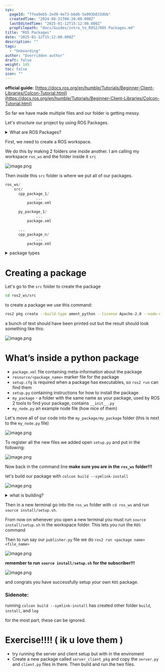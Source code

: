 ```yaml
---
sys:
  pageId: "7fea9eb5-2ed9-4e73-b6d6-5e093b833dbb"
  createdTime: "2024-08-21T00:28:00.000Z"
  lastEditedTime: "2025-01-12T15:12:00.000Z"
  propFilepath: "docs/Guides/intro_to_ROS2/ROS Packages.md"
title: "ROS Packages"
date: "2025-01-12T15:12:00.000Z"
description: ""
tags:
  - "Onboarding"
author: "Overridden author"
draft: false
weight: 145
toc: false
icon: ""
---
```


**official guide:** [https://docs.ros.org/en/humble/Tutorials/Beginner-Client-Libraries/Colcon-Tutorial.html](https://docs.ros.org/en/humble/Tutorials/Beginner-Client-Libraries/Colcon-Tutorial.html)

So far we have made multiple files and our folder is getting messy.

Let's structure our project by using ROS Packages.

<details>

<summary>What are ROS Packages?</summary>

ROS Packages are, as the name implies, packages of code that are highly sharable between ROS developers.

They consist of a folder, `package.xml` file, and source code

```python
      cpp_package_1/
		      ... imagine much code files here ..
          package.xml
```

</details>

First, we need to create a ROS workspace.

We do this by making 2 folders one inside another. I am calling my workspace `ros_ws` and the folder inside it `src`

![image.png](https://prod-files-secure.s3.us-west-2.amazonaws.com/d518164a-d88e-44d1-a4ee-3adb3bd8bce0/70706947-fd18-4537-a67b-e12946812d31/image.png?X-Amz-Algorithm=AWS4-HMAC-SHA256&X-Amz-Content-Sha256=UNSIGNED-PAYLOAD&X-Amz-Credential=ASIAZI2LB4662O5Q7RPY%2F20250703%2Fus-west-2%2Fs3%2Faws4_request&X-Amz-Date=20250703T140919Z&X-Amz-Expires=3600&X-Amz-Security-Token=IQoJb3JpZ2luX2VjEA4aCXVzLXdlc3QtMiJIMEYCIQDegrW%2FJ1s6KM74vyjPXIsQ3FTInhpzg%2Fd09tPvJ%2BGlwAIhAMm8jfzVR3CWxQC7equx34E%2FimPNuV%2B0HlCKlGLKwu6EKv8DCBcQABoMNjM3NDIzMTgzODA1Igwf7BE0rj22PTWMj1Uq3ANDiDLWRsikrSvn0Sul6f0BGspj2PbJkdWL%2FnrgDXwaodwZZiJZpJak9uoFIBK%2BnOiVQyMo5rfwmPUk1iUf5BpKlZCLxIvgRGGtCSHddUhpqp0KrvrRMmLAjmk4joCzIhT4pirbgLH3qfYpCfLB76KtIXVSHTUDihfUtT%2B4TXR%2BpGyTqDHe13VQFfRMIiDAnMMSIPrJJHBaILwCxdPHf8V%2FxQMViXWPJ16I7V5afh1WJ8Iml50BW%2B5l5Ao8%2B5K6R6jQQlnF36ixFsTcvTw8bcraSCVTMWhH0vt4AEVsXanEfSOzyYdbBr5JYaPBwSlbn5thBcxKCm2t0O48jPbIDMxlkC45sURq5164uYcwGeS1yu3G2rH%2B7RPKuuR2LqM56D0u%2Flg09UHvUjYhkumblxhkamlwdXUVItYFel7A1hw8kwnK8FIiQOtkG31kRfur8QEAzRcDudXNZZHV%2Fn2n0AiMmxh0TMEK5F2xAUzi5HpNDweTVpiU%2FCmGTdR8S7FtU34DSLNGwqkZiBpd8AYjKM51nB1gC%2FFA7bhxebTCJSbbk37ptqAc4Wwgd43muN%2FM7l%2B7iuQQAVgQw6LP6N%2FbYTjrK28Zwh%2BM6sdvWSaboCbLMceIikr4l9Zfxfz6eDDijZrDBjqkAVdHn3AdKhZHfb7syjKdPNYiBbhpOIaCS2CfnqFBf8AMxZY8ehK%2FkMs%2BD44MvSHeBE%2Fq5MeiQzZgchKZOo%2F5ujRDjFNZb52ze0JIL8l89u5u2wABubSH8%2Bn48ji1GbA7DKegtAS2SBTrm2t7LT0HYJT1J2R5Hlb3nTaKCBHvMGFz9KiI96jLIiZ8dW72dTkxrRFQNiGngT1gOkBDGXkM1JeQvzl5&X-Amz-Signature=f4693ae4a1d5612a83460fc539a1f5b7e0883e2eb3e578faec1f015e9205e2b2&X-Amz-SignedHeaders=host&x-amz-checksum-mode=ENABLED&x-id=GetObject)

Then inside this `src` folder is where we put all of our packages.

```python
ros_ws/
    src/
      cpp_package_1/
		      ...
          package.xml

      py_package_1/
		      ...
          package.xml

      ...
      cpp_package_n/
		      ...
          package.xml

```

<details>

<summary>package types</summary>

packages can be either `C++` or python.

the intern file structure is different for each but for this guide we will stick to creating python packages

</details>

# Creating a package

Let's go to the `src` folder to create the package

```bash
cd ros2_ws/src
```

to create a package we use this command:

```bash
ros2 pkg create --build-type ament_python --license Apache-2.0 --node-name my_node my_package
```

a bunch of text should have been printed out but the result should look something like this:

![image.png](https://prod-files-secure.s3.us-west-2.amazonaws.com/d518164a-d88e-44d1-a4ee-3adb3bd8bce0/e6cf1e3f-8512-4a3e-b131-079f800bf3e8/image.png?X-Amz-Algorithm=AWS4-HMAC-SHA256&X-Amz-Content-Sha256=UNSIGNED-PAYLOAD&X-Amz-Credential=ASIAZI2LB4662O5Q7RPY%2F20250703%2Fus-west-2%2Fs3%2Faws4_request&X-Amz-Date=20250703T140920Z&X-Amz-Expires=3600&X-Amz-Security-Token=IQoJb3JpZ2luX2VjEA4aCXVzLXdlc3QtMiJIMEYCIQDegrW%2FJ1s6KM74vyjPXIsQ3FTInhpzg%2Fd09tPvJ%2BGlwAIhAMm8jfzVR3CWxQC7equx34E%2FimPNuV%2B0HlCKlGLKwu6EKv8DCBcQABoMNjM3NDIzMTgzODA1Igwf7BE0rj22PTWMj1Uq3ANDiDLWRsikrSvn0Sul6f0BGspj2PbJkdWL%2FnrgDXwaodwZZiJZpJak9uoFIBK%2BnOiVQyMo5rfwmPUk1iUf5BpKlZCLxIvgRGGtCSHddUhpqp0KrvrRMmLAjmk4joCzIhT4pirbgLH3qfYpCfLB76KtIXVSHTUDihfUtT%2B4TXR%2BpGyTqDHe13VQFfRMIiDAnMMSIPrJJHBaILwCxdPHf8V%2FxQMViXWPJ16I7V5afh1WJ8Iml50BW%2B5l5Ao8%2B5K6R6jQQlnF36ixFsTcvTw8bcraSCVTMWhH0vt4AEVsXanEfSOzyYdbBr5JYaPBwSlbn5thBcxKCm2t0O48jPbIDMxlkC45sURq5164uYcwGeS1yu3G2rH%2B7RPKuuR2LqM56D0u%2Flg09UHvUjYhkumblxhkamlwdXUVItYFel7A1hw8kwnK8FIiQOtkG31kRfur8QEAzRcDudXNZZHV%2Fn2n0AiMmxh0TMEK5F2xAUzi5HpNDweTVpiU%2FCmGTdR8S7FtU34DSLNGwqkZiBpd8AYjKM51nB1gC%2FFA7bhxebTCJSbbk37ptqAc4Wwgd43muN%2FM7l%2B7iuQQAVgQw6LP6N%2FbYTjrK28Zwh%2BM6sdvWSaboCbLMceIikr4l9Zfxfz6eDDijZrDBjqkAVdHn3AdKhZHfb7syjKdPNYiBbhpOIaCS2CfnqFBf8AMxZY8ehK%2FkMs%2BD44MvSHeBE%2Fq5MeiQzZgchKZOo%2F5ujRDjFNZb52ze0JIL8l89u5u2wABubSH8%2Bn48ji1GbA7DKegtAS2SBTrm2t7LT0HYJT1J2R5Hlb3nTaKCBHvMGFz9KiI96jLIiZ8dW72dTkxrRFQNiGngT1gOkBDGXkM1JeQvzl5&X-Amz-Signature=2abaee79ff6e4fc1a10a71f5f838917827934879f4bbaec9d7f9f11fea9d2c2f&X-Amz-SignedHeaders=host&x-amz-checksum-mode=ENABLED&x-id=GetObject)

# What’s inside a python package

- `package.xml` file containing meta-information about the package
- `resource/<package_name>` marker file for the package
- `setup.cfg` is required when a package has executables, so `ros2 run` can find them
- `setup.py` containing instructions for how to install the package
- `my_package` - a folder with the same name as your package, used by ROS 2 tools to find your package, contains `__init__.py`
- `my_node.py` an example node file (how nice of them)

Let's move all of our code into the `my_package/my_package` folder (this is next to the `my_node.py` file)

![image.png](https://prod-files-secure.s3.us-west-2.amazonaws.com/d518164a-d88e-44d1-a4ee-3adb3bd8bce0/9ce58f11-0da9-4d3e-b86d-506a9685d378/image.png?X-Amz-Algorithm=AWS4-HMAC-SHA256&X-Amz-Content-Sha256=UNSIGNED-PAYLOAD&X-Amz-Credential=ASIAZI2LB4662O5Q7RPY%2F20250703%2Fus-west-2%2Fs3%2Faws4_request&X-Amz-Date=20250703T140920Z&X-Amz-Expires=3600&X-Amz-Security-Token=IQoJb3JpZ2luX2VjEA4aCXVzLXdlc3QtMiJIMEYCIQDegrW%2FJ1s6KM74vyjPXIsQ3FTInhpzg%2Fd09tPvJ%2BGlwAIhAMm8jfzVR3CWxQC7equx34E%2FimPNuV%2B0HlCKlGLKwu6EKv8DCBcQABoMNjM3NDIzMTgzODA1Igwf7BE0rj22PTWMj1Uq3ANDiDLWRsikrSvn0Sul6f0BGspj2PbJkdWL%2FnrgDXwaodwZZiJZpJak9uoFIBK%2BnOiVQyMo5rfwmPUk1iUf5BpKlZCLxIvgRGGtCSHddUhpqp0KrvrRMmLAjmk4joCzIhT4pirbgLH3qfYpCfLB76KtIXVSHTUDihfUtT%2B4TXR%2BpGyTqDHe13VQFfRMIiDAnMMSIPrJJHBaILwCxdPHf8V%2FxQMViXWPJ16I7V5afh1WJ8Iml50BW%2B5l5Ao8%2B5K6R6jQQlnF36ixFsTcvTw8bcraSCVTMWhH0vt4AEVsXanEfSOzyYdbBr5JYaPBwSlbn5thBcxKCm2t0O48jPbIDMxlkC45sURq5164uYcwGeS1yu3G2rH%2B7RPKuuR2LqM56D0u%2Flg09UHvUjYhkumblxhkamlwdXUVItYFel7A1hw8kwnK8FIiQOtkG31kRfur8QEAzRcDudXNZZHV%2Fn2n0AiMmxh0TMEK5F2xAUzi5HpNDweTVpiU%2FCmGTdR8S7FtU34DSLNGwqkZiBpd8AYjKM51nB1gC%2FFA7bhxebTCJSbbk37ptqAc4Wwgd43muN%2FM7l%2B7iuQQAVgQw6LP6N%2FbYTjrK28Zwh%2BM6sdvWSaboCbLMceIikr4l9Zfxfz6eDDijZrDBjqkAVdHn3AdKhZHfb7syjKdPNYiBbhpOIaCS2CfnqFBf8AMxZY8ehK%2FkMs%2BD44MvSHeBE%2Fq5MeiQzZgchKZOo%2F5ujRDjFNZb52ze0JIL8l89u5u2wABubSH8%2Bn48ji1GbA7DKegtAS2SBTrm2t7LT0HYJT1J2R5Hlb3nTaKCBHvMGFz9KiI96jLIiZ8dW72dTkxrRFQNiGngT1gOkBDGXkM1JeQvzl5&X-Amz-Signature=e32d83fd4169c2de896cc0138d6a60fd7612bc6ca04950d4ff17ae5c8a32fee5&X-Amz-SignedHeaders=host&x-amz-checksum-mode=ENABLED&x-id=GetObject)

To register all the new files we added open `setup.py` and put in the following:

![image.png](https://prod-files-secure.s3.us-west-2.amazonaws.com/d518164a-d88e-44d1-a4ee-3adb3bd8bce0/1cd7c262-4cae-4496-9d75-c178537d24a2/image.png?X-Amz-Algorithm=AWS4-HMAC-SHA256&X-Amz-Content-Sha256=UNSIGNED-PAYLOAD&X-Amz-Credential=ASIAZI2LB4662O5Q7RPY%2F20250703%2Fus-west-2%2Fs3%2Faws4_request&X-Amz-Date=20250703T140920Z&X-Amz-Expires=3600&X-Amz-Security-Token=IQoJb3JpZ2luX2VjEA4aCXVzLXdlc3QtMiJIMEYCIQDegrW%2FJ1s6KM74vyjPXIsQ3FTInhpzg%2Fd09tPvJ%2BGlwAIhAMm8jfzVR3CWxQC7equx34E%2FimPNuV%2B0HlCKlGLKwu6EKv8DCBcQABoMNjM3NDIzMTgzODA1Igwf7BE0rj22PTWMj1Uq3ANDiDLWRsikrSvn0Sul6f0BGspj2PbJkdWL%2FnrgDXwaodwZZiJZpJak9uoFIBK%2BnOiVQyMo5rfwmPUk1iUf5BpKlZCLxIvgRGGtCSHddUhpqp0KrvrRMmLAjmk4joCzIhT4pirbgLH3qfYpCfLB76KtIXVSHTUDihfUtT%2B4TXR%2BpGyTqDHe13VQFfRMIiDAnMMSIPrJJHBaILwCxdPHf8V%2FxQMViXWPJ16I7V5afh1WJ8Iml50BW%2B5l5Ao8%2B5K6R6jQQlnF36ixFsTcvTw8bcraSCVTMWhH0vt4AEVsXanEfSOzyYdbBr5JYaPBwSlbn5thBcxKCm2t0O48jPbIDMxlkC45sURq5164uYcwGeS1yu3G2rH%2B7RPKuuR2LqM56D0u%2Flg09UHvUjYhkumblxhkamlwdXUVItYFel7A1hw8kwnK8FIiQOtkG31kRfur8QEAzRcDudXNZZHV%2Fn2n0AiMmxh0TMEK5F2xAUzi5HpNDweTVpiU%2FCmGTdR8S7FtU34DSLNGwqkZiBpd8AYjKM51nB1gC%2FFA7bhxebTCJSbbk37ptqAc4Wwgd43muN%2FM7l%2B7iuQQAVgQw6LP6N%2FbYTjrK28Zwh%2BM6sdvWSaboCbLMceIikr4l9Zfxfz6eDDijZrDBjqkAVdHn3AdKhZHfb7syjKdPNYiBbhpOIaCS2CfnqFBf8AMxZY8ehK%2FkMs%2BD44MvSHeBE%2Fq5MeiQzZgchKZOo%2F5ujRDjFNZb52ze0JIL8l89u5u2wABubSH8%2Bn48ji1GbA7DKegtAS2SBTrm2t7LT0HYJT1J2R5Hlb3nTaKCBHvMGFz9KiI96jLIiZ8dW72dTkxrRFQNiGngT1gOkBDGXkM1JeQvzl5&X-Amz-Signature=80d17d8e5c2de7424206a8c8ed9a7a4217fb5b4446667495baec28e1a0564615&X-Amz-SignedHeaders=host&x-amz-checksum-mode=ENABLED&x-id=GetObject)

Now back in the command line **make sure you are in the** **`ros_ws`** **folder!!!**

let's build our package with `colcon build --symlink-install`

![image.png](https://prod-files-secure.s3.us-west-2.amazonaws.com/d518164a-d88e-44d1-a4ee-3adb3bd8bce0/2f2a0d27-b173-48fd-b189-5f5c0ce65619/image.png?X-Amz-Algorithm=AWS4-HMAC-SHA256&X-Amz-Content-Sha256=UNSIGNED-PAYLOAD&X-Amz-Credential=ASIAZI2LB4662O5Q7RPY%2F20250703%2Fus-west-2%2Fs3%2Faws4_request&X-Amz-Date=20250703T140920Z&X-Amz-Expires=3600&X-Amz-Security-Token=IQoJb3JpZ2luX2VjEA4aCXVzLXdlc3QtMiJIMEYCIQDegrW%2FJ1s6KM74vyjPXIsQ3FTInhpzg%2Fd09tPvJ%2BGlwAIhAMm8jfzVR3CWxQC7equx34E%2FimPNuV%2B0HlCKlGLKwu6EKv8DCBcQABoMNjM3NDIzMTgzODA1Igwf7BE0rj22PTWMj1Uq3ANDiDLWRsikrSvn0Sul6f0BGspj2PbJkdWL%2FnrgDXwaodwZZiJZpJak9uoFIBK%2BnOiVQyMo5rfwmPUk1iUf5BpKlZCLxIvgRGGtCSHddUhpqp0KrvrRMmLAjmk4joCzIhT4pirbgLH3qfYpCfLB76KtIXVSHTUDihfUtT%2B4TXR%2BpGyTqDHe13VQFfRMIiDAnMMSIPrJJHBaILwCxdPHf8V%2FxQMViXWPJ16I7V5afh1WJ8Iml50BW%2B5l5Ao8%2B5K6R6jQQlnF36ixFsTcvTw8bcraSCVTMWhH0vt4AEVsXanEfSOzyYdbBr5JYaPBwSlbn5thBcxKCm2t0O48jPbIDMxlkC45sURq5164uYcwGeS1yu3G2rH%2B7RPKuuR2LqM56D0u%2Flg09UHvUjYhkumblxhkamlwdXUVItYFel7A1hw8kwnK8FIiQOtkG31kRfur8QEAzRcDudXNZZHV%2Fn2n0AiMmxh0TMEK5F2xAUzi5HpNDweTVpiU%2FCmGTdR8S7FtU34DSLNGwqkZiBpd8AYjKM51nB1gC%2FFA7bhxebTCJSbbk37ptqAc4Wwgd43muN%2FM7l%2B7iuQQAVgQw6LP6N%2FbYTjrK28Zwh%2BM6sdvWSaboCbLMceIikr4l9Zfxfz6eDDijZrDBjqkAVdHn3AdKhZHfb7syjKdPNYiBbhpOIaCS2CfnqFBf8AMxZY8ehK%2FkMs%2BD44MvSHeBE%2Fq5MeiQzZgchKZOo%2F5ujRDjFNZb52ze0JIL8l89u5u2wABubSH8%2Bn48ji1GbA7DKegtAS2SBTrm2t7LT0HYJT1J2R5Hlb3nTaKCBHvMGFz9KiI96jLIiZ8dW72dTkxrRFQNiGngT1gOkBDGXkM1JeQvzl5&X-Amz-Signature=c23b2a522a67e39f1701cdc256c5601e4bce659edc54c24ac02349d759c57b53&X-Amz-SignedHeaders=host&x-amz-checksum-mode=ENABLED&x-id=GetObject)

<details>

<summary>what is building?</summary>

if you are a CS major at Rose-Hulman you will learn the answer to this in CSSE132

but TLDR; is it combines all the code files into one program that can be run easily 

</details>

Then in a new terminal go into the `ros_ws` folder with `cd ros_ws` and run `source install/setup.sh`. 

From now on whenever you open a new terminal you must run `source install/setup.sh` in the workspace folder. This lets you run the `ROS` command

Then to run say our `publisher.py` file we do `ros2 run <package name> <file_name>`

![image.png](https://prod-files-secure.s3.us-west-2.amazonaws.com/d518164a-d88e-44d1-a4ee-3adb3bd8bce0/4f4b1219-3a44-4632-aa0a-ce3471699f59/image.png?X-Amz-Algorithm=AWS4-HMAC-SHA256&X-Amz-Content-Sha256=UNSIGNED-PAYLOAD&X-Amz-Credential=ASIAZI2LB4662O5Q7RPY%2F20250703%2Fus-west-2%2Fs3%2Faws4_request&X-Amz-Date=20250703T140920Z&X-Amz-Expires=3600&X-Amz-Security-Token=IQoJb3JpZ2luX2VjEA4aCXVzLXdlc3QtMiJIMEYCIQDegrW%2FJ1s6KM74vyjPXIsQ3FTInhpzg%2Fd09tPvJ%2BGlwAIhAMm8jfzVR3CWxQC7equx34E%2FimPNuV%2B0HlCKlGLKwu6EKv8DCBcQABoMNjM3NDIzMTgzODA1Igwf7BE0rj22PTWMj1Uq3ANDiDLWRsikrSvn0Sul6f0BGspj2PbJkdWL%2FnrgDXwaodwZZiJZpJak9uoFIBK%2BnOiVQyMo5rfwmPUk1iUf5BpKlZCLxIvgRGGtCSHddUhpqp0KrvrRMmLAjmk4joCzIhT4pirbgLH3qfYpCfLB76KtIXVSHTUDihfUtT%2B4TXR%2BpGyTqDHe13VQFfRMIiDAnMMSIPrJJHBaILwCxdPHf8V%2FxQMViXWPJ16I7V5afh1WJ8Iml50BW%2B5l5Ao8%2B5K6R6jQQlnF36ixFsTcvTw8bcraSCVTMWhH0vt4AEVsXanEfSOzyYdbBr5JYaPBwSlbn5thBcxKCm2t0O48jPbIDMxlkC45sURq5164uYcwGeS1yu3G2rH%2B7RPKuuR2LqM56D0u%2Flg09UHvUjYhkumblxhkamlwdXUVItYFel7A1hw8kwnK8FIiQOtkG31kRfur8QEAzRcDudXNZZHV%2Fn2n0AiMmxh0TMEK5F2xAUzi5HpNDweTVpiU%2FCmGTdR8S7FtU34DSLNGwqkZiBpd8AYjKM51nB1gC%2FFA7bhxebTCJSbbk37ptqAc4Wwgd43muN%2FM7l%2B7iuQQAVgQw6LP6N%2FbYTjrK28Zwh%2BM6sdvWSaboCbLMceIikr4l9Zfxfz6eDDijZrDBjqkAVdHn3AdKhZHfb7syjKdPNYiBbhpOIaCS2CfnqFBf8AMxZY8ehK%2FkMs%2BD44MvSHeBE%2Fq5MeiQzZgchKZOo%2F5ujRDjFNZb52ze0JIL8l89u5u2wABubSH8%2Bn48ji1GbA7DKegtAS2SBTrm2t7LT0HYJT1J2R5Hlb3nTaKCBHvMGFz9KiI96jLIiZ8dW72dTkxrRFQNiGngT1gOkBDGXkM1JeQvzl5&X-Amz-Signature=b444a6242f13ad073664c7b21393faf213482437b7687224dee9bf327c9ad647&X-Amz-SignedHeaders=host&x-amz-checksum-mode=ENABLED&x-id=GetObject)

**remember to run** **`source install/setup.sh`** **for the subscriber!!!**

![image.png](https://prod-files-secure.s3.us-west-2.amazonaws.com/d518164a-d88e-44d1-a4ee-3adb3bd8bce0/02121119-dad4-49ec-8356-c956108b4243/image.png?X-Amz-Algorithm=AWS4-HMAC-SHA256&X-Amz-Content-Sha256=UNSIGNED-PAYLOAD&X-Amz-Credential=ASIAZI2LB4662O5Q7RPY%2F20250703%2Fus-west-2%2Fs3%2Faws4_request&X-Amz-Date=20250703T140920Z&X-Amz-Expires=3600&X-Amz-Security-Token=IQoJb3JpZ2luX2VjEA4aCXVzLXdlc3QtMiJIMEYCIQDegrW%2FJ1s6KM74vyjPXIsQ3FTInhpzg%2Fd09tPvJ%2BGlwAIhAMm8jfzVR3CWxQC7equx34E%2FimPNuV%2B0HlCKlGLKwu6EKv8DCBcQABoMNjM3NDIzMTgzODA1Igwf7BE0rj22PTWMj1Uq3ANDiDLWRsikrSvn0Sul6f0BGspj2PbJkdWL%2FnrgDXwaodwZZiJZpJak9uoFIBK%2BnOiVQyMo5rfwmPUk1iUf5BpKlZCLxIvgRGGtCSHddUhpqp0KrvrRMmLAjmk4joCzIhT4pirbgLH3qfYpCfLB76KtIXVSHTUDihfUtT%2B4TXR%2BpGyTqDHe13VQFfRMIiDAnMMSIPrJJHBaILwCxdPHf8V%2FxQMViXWPJ16I7V5afh1WJ8Iml50BW%2B5l5Ao8%2B5K6R6jQQlnF36ixFsTcvTw8bcraSCVTMWhH0vt4AEVsXanEfSOzyYdbBr5JYaPBwSlbn5thBcxKCm2t0O48jPbIDMxlkC45sURq5164uYcwGeS1yu3G2rH%2B7RPKuuR2LqM56D0u%2Flg09UHvUjYhkumblxhkamlwdXUVItYFel7A1hw8kwnK8FIiQOtkG31kRfur8QEAzRcDudXNZZHV%2Fn2n0AiMmxh0TMEK5F2xAUzi5HpNDweTVpiU%2FCmGTdR8S7FtU34DSLNGwqkZiBpd8AYjKM51nB1gC%2FFA7bhxebTCJSbbk37ptqAc4Wwgd43muN%2FM7l%2B7iuQQAVgQw6LP6N%2FbYTjrK28Zwh%2BM6sdvWSaboCbLMceIikr4l9Zfxfz6eDDijZrDBjqkAVdHn3AdKhZHfb7syjKdPNYiBbhpOIaCS2CfnqFBf8AMxZY8ehK%2FkMs%2BD44MvSHeBE%2Fq5MeiQzZgchKZOo%2F5ujRDjFNZb52ze0JIL8l89u5u2wABubSH8%2Bn48ji1GbA7DKegtAS2SBTrm2t7LT0HYJT1J2R5Hlb3nTaKCBHvMGFz9KiI96jLIiZ8dW72dTkxrRFQNiGngT1gOkBDGXkM1JeQvzl5&X-Amz-Signature=79a60f06206620a7050ad35673212493234be4693e4301cb44d0689730a5dc82&X-Amz-SignedHeaders=host&x-amz-checksum-mode=ENABLED&x-id=GetObject)

and congrats you have successfully setup your own `ROS` package.

### Sidenote:

running `colcon build --symlink-install` has created other folder `build`, `install`, and `log`

for the most part, these can be ignored.

# Exercise!!!! ( ik u love them )

- try running the server and client setup but with in the enviroment
- Create a new package called `server_client_pkg` and copy the `server.py` and `client.py` files in there. Then build and run the two files.
